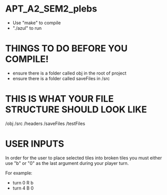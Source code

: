# APT_A2_SEM2_plebs

- Use "make" to compile
- "./azul" to run

# THINGS TO DO BEFORE YOU COMPILE!
- ensure there is a folder called obj in the root of project
- ensure there is a folder called saveFiles in /src

# THIS IS WHAT YOUR FILE STRUCTURE SHOULD LOOK LIKE

/obj
/src
    /headers
    /saveFiles
    /testFiles

# USER INPUTS
In order for the user to place selected tiles into broken tiles you must either
use "b" or "0" as the last argument during your player turn.

For example:
- turn 0 R b
- turn 4 B 0